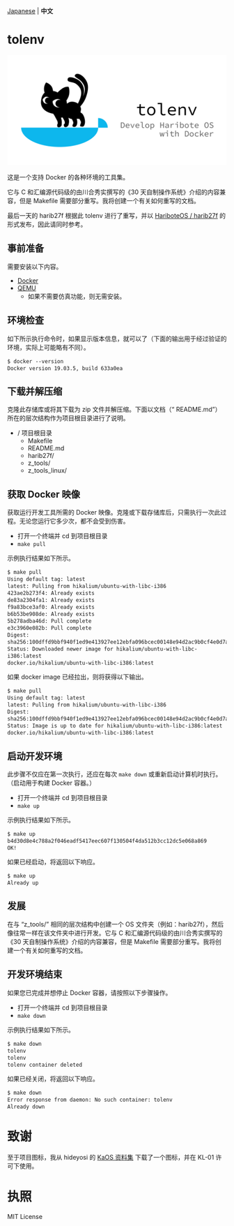 [Japanese](./README.md) | **中文**

# tolenv

![tolenv_banner](docs/tolenv_banner.png)

这是一个支持 Docker 的各种环境的工具集。

它与 C 和汇编源代码级的由川合秀实撰写的《30 天自制操作系统》介绍的内容兼容，但是 Makefile 需要部分重写。我将创建一个有关如何重写的文档。

最后一天的 harib27f 根据此 tolenv 进行了重写，并以 [HariboteOS / harib27f](https://github.com/HariboteOS/harib27f) 的形式发布，因此请同时参考。

## 事前准备

需要安装以下内容。

- [Docker](https://www.docker.com/get-started)
- [QEMU](https://www.qemu.org)
  - 如果不需要仿真功能，则无需安装。
  
## 环境检查

如下所示执行命令时，如果显示版本信息，就可以了（下面的输出用于经过验证的环境，实际上可能略有不同）。

```
$ docker --version
Docker version 19.03.5, build 633a0ea
```
## 下载并解压缩

克隆此存储库或将其下载为 zip 文件并解压缩。下面以文档（“ README.md”）所在的层次结构作为项目根目录进行了说明。

- / 项目根目录
  - Makefile
  - README.md
  - harib27f/
  - z_tools/
  - z_tools_linux/
  
## 获取 Docker 映像
获取运行开发工具所需的 Docker 映像。克隆或下载存储库后，只需执行一次此过程。无论您运行它多少次，都不会受到伤害。

* 打开一个终端并 cd 到项目根目录
* `make pull`

示例执行结果如下所示。

```
$ make pull
Using default tag: latest
latest: Pulling from hikalium/ubuntu-with-libc-i386
423ae2b273f4: Already exists 
de83a2304fa1: Already exists 
f9a83bce3af0: Already exists 
b6b53be908de: Already exists 
5b278adba46d: Pull complete 
e3c3960e082b: Pull complete 
Digest: sha256:100dffd9bbf940f1ed9e413927ee12ebfa096bcec00148e94d2ac9b0cf4e0d7a
Status: Downloaded newer image for hikalium/ubuntu-with-libc-i386:latest
docker.io/hikalium/ubuntu-with-libc-i386:latest
```

如果 docker image 已经拉出，则将获得以下输出。

```
$ make pull
Using default tag: latest
latest: Pulling from hikalium/ubuntu-with-libc-i386
Digest: sha256:100dffd9bbf940f1ed9e413927ee12ebfa096bcec00148e94d2ac9b0cf4e0d7a
Status: Image is up to date for hikalium/ubuntu-with-libc-i386:latest
docker.io/hikalium/ubuntu-with-libc-i386:latest
```

## 启动开发环境

此步骤不仅应在第一次执行，还应在每次 `make down` 或重新启动计算机时执行。（启动用于构建 Docker 容器。）

* 打开一个终端并 cd 到项目根目录
* `make up`

示例执行结果如下所示。

```
$ make up
b4d30d8e4c788a2f046eadf5417eec607f130504f4da512b3cc12dc5e068a869
OK!
```

如果已经启动，将返回以下响应。

```
$ make up
Already up
```

## 发展

在与 “z_tools/” 相同的层次结构中创建一个 OS 文件夹（例如：harib27f），然后像往常一样在该文件夹中进行开发。它与 C 和汇编源代码级的由川合秀实撰写的《30 天自制操作系统》介绍的内容兼容，但是 Makefile 需要部分重写。我将创建一个有关如何重写的文档。

## 开发环境结束

如果您已完成并想停止 Docker 容器，请按照以下步骤操作。

* 打开一个终端并 cd 到项目根目录
* `make down`

示例执行结果如下所示。

```
$ make down
tolenv
tolenv
tolenv container deleted
```

如果已经关闭，将返回以下响应。

```
$ make down
Error response from daemon: No such container: tolenv
Already down
```

# 致谢
至于项目图标，我从 hideyosi 的 [KaOS 资料集](http://osask.hideyosi.com/kaos/kaos.html) 下载了一个图标，并在 KL-01 许可下使用。

# 执照
MIT License